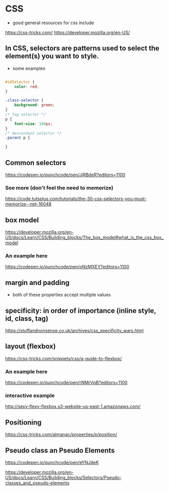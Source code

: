 # CSS

- good general resources for css include

https://css-tricks.com/
https://developer.mozilla.org/en-US/

## In CSS, selectors are patterns used to select the element(s) you want to style.

- some examples

```css

#idSelector {
    color: red;
}

.class-selector {
    background: green;
}
/* tag selector */
p {
    font-size: 100px;
}
/* descendant selector */
.parent p {

}
```

## Common selectors

https://codepen.io/punchcode/pen/JjRBdeR?editors=1100

### See more (don't feel the need to memorize)

https://code.tutsplus.com/tutorials/the-30-css-selectors-you-must-memorize--net-16048

## box model

https://developer.mozilla.org/en-US/docs/Learn/CSS/Building_blocks/The_box_model#what_is_the_css_box_model

### An example here

https://codepen.io/punchcode/pen/oNzMXEY?editors=1100

## margin and padding

- both of these properties accept multiple values

## specificity: in order of importance (inline style, id, class, tag)

https://stuffandnonsense.co.uk/archives/css_specificity_wars.html

## layout (flexbox)

https://css-tricks.com/snippets/css/a-guide-to-flexbox/

### An example here

https://codepen.io/punchcode/pen/rNMrVpB?editors=1100

### interactive example

http://sexy-flexy-flexbox.s3-website-us-east-1.amazonaws.com/


## Positioning

https://css-tricks.com/almanac/properties/p/position/
## Pseudo class an Pseudo Elements

https://codepen.io/punchcode/pen/eYNJdeK

https://developer.mozilla.org/en-US/docs/Learn/CSS/Building_blocks/Selectors/Pseudo-classes_and_pseudo-elements